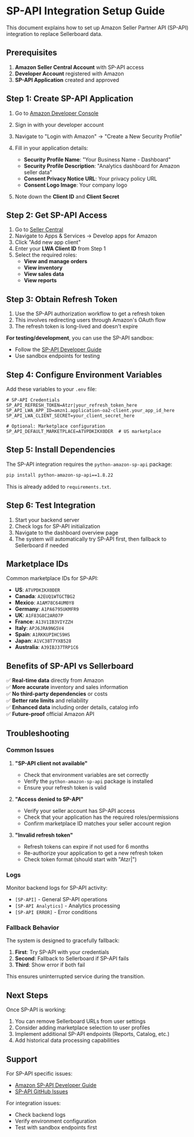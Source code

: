 # SP-API Integration Setup Guide

This document explains how to set up Amazon Seller Partner API (SP-API) integration to replace Sellerboard data.

## Prerequisites

1. **Amazon Seller Central Account** with SP-API access
2. **Developer Account** registered with Amazon
3. **SP-API Application** created and approved

## Step 1: Create SP-API Application

1. Go to [Amazon Developer Console](https://developer.amazon.com/)
2. Sign in with your developer account
3. Navigate to "Login with Amazon" → "Create a New Security Profile"
4. Fill in your application details:
   - **Security Profile Name**: "Your Business Name - Dashboard"
   - **Security Profile Description**: "Analytics dashboard for Amazon seller data"
   - **Consent Privacy Notice URL**: Your privacy policy URL
   - **Consent Logo Image**: Your company logo

5. Note down the **Client ID** and **Client Secret**

## Step 2: Get SP-API Access

1. Go to [Seller Central](https://sellercentral.amazon.com/)
2. Navigate to Apps & Services → Develop apps for Amazon
3. Click "Add new app client"
4. Enter your **LWA Client ID** from Step 1
5. Select the required roles:
   - **View and manage orders**
   - **View inventory**
   - **View sales data** 
   - **View reports**

## Step 3: Obtain Refresh Token

1. Use the SP-API authorization workflow to get a refresh token
2. This involves redirecting users through Amazon's OAuth flow
3. The refresh token is long-lived and doesn't expire

**For testing/development**, you can use the SP-API sandbox:
- Follow the [SP-API Developer Guide](https://developer-docs.amazon.com/sp-api/docs)
- Use sandbox endpoints for testing

## Step 4: Configure Environment Variables

Add these variables to your `.env` file:

```env
# SP-API Credentials
SP_API_REFRESH_TOKEN=Atzr|your_refresh_token_here
SP_API_LWA_APP_ID=amzn1.application-oa2-client.your_app_id_here  
SP_API_LWA_CLIENT_SECRET=your_client_secret_here

# Optional: Marketplace configuration
SP_API_DEFAULT_MARKETPLACE=ATVPDKIKX0DER  # US marketplace
```

## Step 5: Install Dependencies

The SP-API integration requires the `python-amazon-sp-api` package:

```bash
pip install python-amazon-sp-api==1.8.22
```

This is already added to `requirements.txt`.

## Step 6: Test Integration

1. Start your backend server
2. Check logs for SP-API initialization
3. Navigate to the dashboard overview page
4. The system will automatically try SP-API first, then fallback to Sellerboard if needed

## Marketplace IDs

Common marketplace IDs for SP-API:

- **US**: `ATVPDKIKX0DER`
- **Canada**: `A2EUQ1WTGCTBG2`
- **Mexico**: `A1AM78C64UM0Y8`
- **Germany**: `A1PA6795UKMFR9`
- **UK**: `A1F83G8C2ARO7P`
- **France**: `A13V1IB3VIYZZH`
- **Italy**: `APJ6JRA9NG5V4`
- **Spain**: `A1RKKUPIHCS9HS`
- **Japan**: `A1VC38T7YXB528`
- **Australia**: `A39IBJ37TRP1C6`

## Benefits of SP-API vs Sellerboard

✅ **Real-time data** directly from Amazon  
✅ **More accurate** inventory and sales information  
✅ **No third-party dependencies** or costs  
✅ **Better rate limits** and reliability  
✅ **Enhanced data** including order details, catalog info  
✅ **Future-proof** official Amazon API  

## Troubleshooting

### Common Issues

1. **"SP-API client not available"**
   - Check that environment variables are set correctly
   - Verify the `python-amazon-sp-api` package is installed
   - Ensure your refresh token is valid

2. **"Access denied to SP-API"**
   - Verify your seller account has SP-API access
   - Check that your application has the required roles/permissions
   - Confirm marketplace ID matches your seller account region

3. **"Invalid refresh token"**
   - Refresh tokens can expire if not used for 6 months
   - Re-authorize your application to get a new refresh token
   - Check token format (should start with "Atzr|")

### Logs

Monitor backend logs for SP-API activity:
- `[SP-API]` - General SP-API operations
- `[SP-API Analytics]` - Analytics processing
- `[SP-API ERROR]` - Error conditions

### Fallback Behavior

The system is designed to gracefully fallback:
1. **First**: Try SP-API with your credentials
2. **Second**: Fallback to Sellerboard if SP-API fails
3. **Third**: Show error if both fail

This ensures uninterrupted service during the transition.

## Next Steps

Once SP-API is working:
1. You can remove Sellerboard URLs from user settings
2. Consider adding marketplace selection to user profiles
3. Implement additional SP-API endpoints (Reports, Catalog, etc.)
4. Add historical data processing capabilities

## Support

For SP-API specific issues:
- [Amazon SP-API Developer Guide](https://developer-docs.amazon.com/sp-api/docs)
- [SP-API GitHub Issues](https://github.com/python-amazon-sp-api/python-amazon-sp-api/issues)

For integration issues:
- Check backend logs
- Verify environment configuration
- Test with sandbox endpoints first